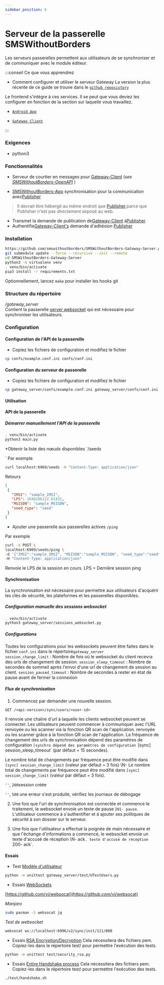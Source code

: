 ```yaml
---
sidebar_position: 6
---
```


# Serveur de la passerelle SMSWithoutBorders
Les serveurs passerelles permettent aux utilisateurs de se synchroniser et de communiquer avec le module éditeur.

:::conseil Ce que vous apprendrez

* Comment configurer et utiliser le serveur Gateway
La version la plus récente de ce guide se trouve dans le [`github reposistory`](https://github.com/smswithoutborders/SMSWithoutBorders-Gateway-Server)

Le frontend s'intègre à ces services. Il se peut que vous deviez les configurer en fonction de la section sur laquelle vous travaillez.

* [`Android App`](https://github.com/smswithoutborders/SMSWithoutBorders-App-Android)

* [`Gateway Client`](https://github.com/smswithoutborders/SMSWithoutBorders-Gateway-Client)

:::

### Exigences

* python3

### Fonctionnalités

* Serveur de courtier en messages pour [Gateway-Client](https://github.com/smswithoutborders/SMSWithoutBorders-Gateway-Client) (_see [SMSWithoutBorders-OpenAPI](https://github.com/smswithoutborders/SMSWithoutBorders-OpenAPI)_ )

* [SMSWithoutBorders-App](https://github.com/smswithoutborders/SMSWithoutBorders-App-Android) synchronisation pour la communication avec[Publisher](https://github.com/smswithoutborders/SMSWithoutBorders-Publisher)

> Il devrait être hébergé au même endroit que [Publisher](https://github.com/smswithoutborders/SMSWithoutBorders-Publisher),parce que Publisher n'est pas _directement_ exposé au web.

* Transmet la demande de publication de[Gateway-Client](https://github.com/smswithoutborders/SMSWithoutBorders-Gateway-Client) à[Publisher](https://github.com/smswithoutborders/SMSWithoutBorders-Publisher)
* Authentifie[Gateway-Client's](https://github.com/smswithoutborders/SMSWithoutBorders-Gateway-Client) demande d'adhésion [Publisher](https://github.com/smswithoutborders/SMSWithoutBorders-Publisher)

### Installation

```bash
https://github.com/smswithoutborders/SMSWithoutBorders-Gateway-Server.git
git submodule update --force --recursive --init --remote
cd SMSWithoutBorders-Gateway-Server
python3 -m virtualenv venv
. venv/bin/activate
pip3 install -r requirements.txt
```

Optionnellement, lancez `make` pour installer les hooks git

### Structure du répertoire

_/gateway_server_ \
Contient la passerelle [server websocket](https://github.com/smswithoutborders/SMSWithoutBorders-Gateway-Server/tree/main/gateway_server/sessions_websocket.py) qui est nécessaire pour synchroniser les utilisateurs.

### Configuration

#### Configuration de l'API de la passerelle

* Copiez les fichiers de configuration et modifiez le fichier

```bash
cp confs/example.conf.ini confs/conf.ini
```

#### Configuration du serveur de passerelle
* Copiez les fichiers de configuration et modifiez le fichier
```bash
cp gateway_server/confs/example.conf.ini gateway_server/confs/conf.ini
```

#### Utilisation

<a name="synchronization" ></a>

#### API de la passerelle

##### Démarrer manuellement l'API de la passerelle

```bash
. venv/bin/activate
python3 main.py
```

*Obtenir la liste des nœuds disponibles
`/seeds

`
Par exemple

```bash
curl localhost:6969/seeds -H "Content-Type: application/json"
```

Retours

```json
[
 {
   "IMSI": "sample_IMSI",
   "LPS": 1648206122.81431,
   "MSISDN": "sample_MSISDN",
   "seed_type": "seed"
 }
]
```

* Ajouter une passerelle aux passerelles actives
`/ping
`

Par exemple

```bash
curl -X POST \
localhost:6969/seeds/ping \
-d '{"IMSI":"sample_IMSI", "MSISDN":"sample_MSISDN", "seed_type":"seed"}' \
-H "Content-Type: application/json"
```

Renvoie le LPS de la session en cours. LPS = Dernière session ping

#### Synchronisation

La synchronisation est nécessaire pour permettre aux utilisateurs d'acquérir les clés de sécurité, les plateformes et les passerelles disponibles.

##### Configuration manuelle des sessions websocket

```bash
. venv/bin/activate
python3 gateway_server/sessions_websocket.py
```

##### Configurations

Toutes les configurations pour les websockets peuvent être faites dans le fichier `conf.ini` dans le répertoire`gateway_server` \
`session_change_limit` : Nombre de fois où le websocket du client recevra des urls de changement de session.
`session_sleep_timeout` : Nombre de secondes de sommeil après l'envoi d'une url de changement de session au client.
`session_paused_timeout` : Nombre de secondes à rester en état de pause avant de fermer la connexion

##### Flux de synchronisation

1. Commencez par demander une nouvelle session. 

`GET /<api-version>/sync/users/<user-id>` 

Il renvoie une chaîne d'url à laquelle les clients websocket peuvent se connecter. Les utilisateurs peuvent commencer à communiquer avec l'URL renvoyée ou les scanner via la fonction QR scan de l'application.
renvoyée ou les scanner grâce à la fonction QR scan de l'application. La fréquence de changement des urls de synchronisation dépend des paramètres de configuration `[synchro dépend des paramètres de configuration `[sync] session_sleep_timeout` (par défaut = 15 secondes). 

Le nombre total de changements par fréquence peut être modifié dans `[sync] session_change_limit` (valeur par défaut = 3 fois) \N- Le nombre total de changements par fréquence peut être modifié dans `[sync] session_change_limit` (valeur par défaut = 3 fois).

`''`, `200`session créée

`''`, `500` une erreur s'est produite, vérifiez les journaux de débogage

2. Une fois que l'url de synchronisation est connectée et commence le traitement, le websocket envoie un texte de pause `201- pause`. \
L'utilisateur commence à s'authentifier et à ajouter ses politiques de sécurité à son dossier sur le serveur.

3. Une fois que l'utilisateur a effectué la poignée de main nécessaire et que l'échange d'informations a commencé, le websocket envoie un texte d'accusé de réception \N- ack`.
texte d'accusé de réception `200- ack`.
<a name="testing" />

#### Essais

* Test [Modèle d'utilisateur](https://github.com/smswithoutborders/SMSWithoutBorders-Gateway-Server/tree/main/gateway_server/users.py)

```bash
python -m unittest gateway_server/test/UTestUsers.py
```

* Essais [WebSockets](https://github.com/smswithoutborders/SMSWithoutBorders-Gateway-Server/tree/main/gateway_server/sessions_websocket.py)

[https://github.com/vi/websocat](https://github.com/vi/websocat)


_Manjaro_

```bash
sudo pacman -S websocat jq
```

_Test de websocket_

```bash
websocat ws://localhost:6996/v2/sync/init/111/000
```

* Essais [RSA Encryption/Decryption](https://github.com/smswithoutborders/SMSWithoutBorders-Gateway-Server/tree/main/test/security_rsa.py)
Cela nécessitera des fichiers pem. Copiez-les dans le répertoire test/ pour permettre l'exécution des tests.

```bash
python -m unittest test/security_rsa.py
```

* Essais [Entire Handshake process](https://github.com/smswithoutborders/SMSWithoutBorders-Gateway-Server/tree/main/test/handshake.py)
Cela nécessitera des fichiers pem. Copiez-les dans le répertoire test/ pour permettre l'exécution des tests.

```bash
./test/handshake.sh
```